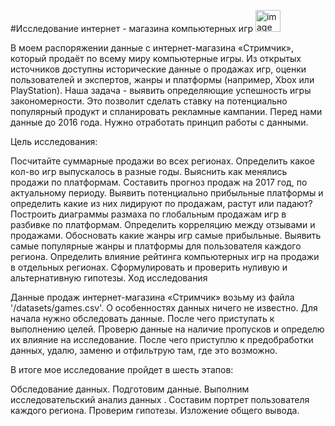 #Исследование интернет - магазина компьютерных игр <img src="https://img.icons8.com/fluency/48/xbox-controller--v1.png" alt="image" width="40" height="35">

В моем распоряжении данные с интернет-магазина «Стримчик», который продаёт по всему миру компьютерные игры. Из открытых источников доступны исторические данные о продажах игр, оценки пользователей и экспертов, жанры и платформы (например, Xbox или PlayStation). Наша задача - выявить определяющие успешность игры закономерности. Это позволит сделать ставку на потенциально популярный продукт и спланировать рекламные кампании. Перед нами данные до 2016 года. Нужно отработать принцип работы с данными.

Цель исследования:

Посчитайте суммарные продажи во всех регионах.
Определить какое кол-во игр выпускалось в разные годы.
Выяснить как менялись продажи по платформам.
Составить прогноз продаж на 2017 год, по актуальному периоду.
Выявить потенциально прибыльные платформы и определить какие из них лидируют по продажам, растут или падают?
Построить диаграммы размаха по глобальным продажам игр в разбивке по платформам.
Определить корреляцию между отзывами и продажами.
Обосновать какие жанры игр самые прибыльные.
Выявить самые популярные жанры и платформы для пользователя каждого региона.
Определить влияние рейтинга компьютерных игр на продажи в отдельных регионах.
Сформулировать и проверить нуливую и альтернативную гипотезы.
Ход исследования

Данные продаж интернет-магазина «Стримчик» возьму из файла '/datasets/games.csv'. О особенностях данных ничего не известно. Для начала нужно обследовать данные. После чего приступать к выполнению целей. Проверю данные на наличие пропусков и определю их влияние на исследование. После чего приступлю к предобработки данных, удалю, заменю и отфильтрую там, где это возможно.

В итоге мое исследование пройдет в шесть этапов:

Обследование данных.
Подготовим данные.
Выполним исследовательский анализ данных .
Составим портрет пользователя каждого региона.
Проверим гипотезы.
Изложение общего вывода.
